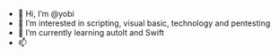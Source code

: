 - 👋 Hi, I’m @yobi
- 👀 I’m interested in scripting, visual basic, technology and pentesting 
- 🌱 I’m currently learning autolt and Swift
- 📫 

<!---
nullbiteu/nullbiteu is a ✨ special ✨ repository because its `README.md` (this file) appears on your GitHub profile.
You can click the Preview link to take a look at your changes.
--->
